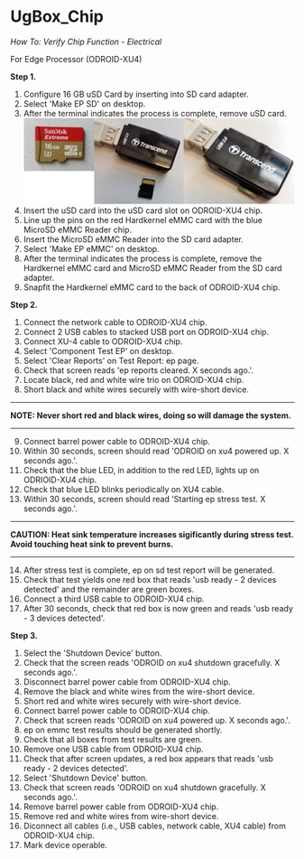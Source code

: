 # UgBox_Chip
*How To: Verify Chip Function - Electrical*

For Edge Processor (ODROID-XU4)

**Step 1.**
1. Configure 16 GB uSD Card by inserting into SD card adapter.
1. Select 'Make EP SD' on desktop.
1. After the terminal indicates the process is complete, remove uSD card.
![image of SD card handling](https://github.com/JordanFleming/UgBox_Chip/blob/master/SD_Card.png?raw=true)
1. Insert the uSD card into the uSD card slot on ODROID-XU4 chip.
1. Line up the pins on the red Hardkernel eMMC card with the blue MicroSD eMMC Reader chip.
1. Insert the MicroSD eMMC Reader into the SD card adapter.
1. Select 'Make EP eMMC' on desktop.
1. After the terminal indicates the process is complete, remove the Hardkernel eMMC card and MicroSD eMMC Reader from the SD card adapter.
1. Snapfit the Hardkernel eMMC card to the back of ODROID-XU4 chip.

**Step 2.**
1. Connect the network cable to ODROID-XU4 chip.
1. Connect 2 USB cables to stacked USB port on ODROID-XU4 chip.
1. Connect XU-4 cable to ODROID-XU4 chip.
1. Select 'Component Test EP' on desktop.
1. Select 'Clear Reports' on Test Report: ep page.
1. Check that screen reads 'ep reports cleared. X seconds ago.'.
1. Locate black, red and white wire trio on ODROID-XU4 chip.
1. Short black and white wires securely with wire-short device.

***
**NOTE: Never short red and black wires, doing so will damage the system.**
***

9. Connect barrel power cable to ODROID-XU4 chip.
1. Within 30 seconds, screen should read 'ODROID on xu4 powered up. X seconds ago.'.
1. Check that the blue LED, in addition to the red LED, lights up on ODRIOID-XU4 chip.
1. Check that blue LED blinks periodically on XU4 cable.
1. Within 30 seconds, screen should read 'Starting ep stress test. X seconds ago.'.

***
**CAUTION: Heat sink temperature increases sigificantly during stress test. Avoid touching heat sink to prevent burns.**
***

14. After stress test is complete, ep on sd test report will be generated.
1. Check that test yields one red box that reads 'usb ready - 2 devices detected' and the remainder are green boxes.
1. Connect a third USB cable to ODROID-XU4 chip.
1. After 30 seconds, check that red box is now green and reads 'usb ready - 3 devices detected'.

**Step 3.**
1. Select the 'Shutdown Device' button.
1. Check that the screen reads 'ODROID on xu4 shutdown gracefully. X seconds ago.'.
1. Disconnect barrel power cable from ODROID-XU4 chip.
1. Remove the black and white wires from the wire-short device.
1. Short red and white wires securely with wire-short device.
1. Connect barrel power cable to ODROID-XU4 chip.
1. Check that screen reads 'ODROID on xu4 powered up. X seconds ago.'.
1. ep on emmc test results should be generated shortly.
1. Check that all boxes from test results are green.
1. Remove one USB cable from ODROID-XU4 chip.
1. Check that after screen updates, a red box appears that reads 'usb ready - 2 devices detected'.
1. Select 'Shutdown Device' button.
1. Check that screen reads 'ODROID on xu4 shutdown gracefully. X seconds ago.'.
1. Remove barrel power cable from ODROID-XU4 chip.
1. Remove red and white wires from wire-short device.
1. Diconnect all cables (i.e., USB cables, network cable, XU4 cable) from ODROID-XU4 chip.
1. Mark device operable.
